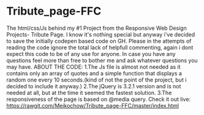 # Tribute_page-FFC
The html/css/Js behind my #1 Project from the Responsive Web Design Projects- Tribute Page.  I know it's nothing special but anyway i've decided to save the initially codepen based code on GH.  Please in the attempts of reading the code ignore the total lack of helpfull commenting, again i dont expect this code to be of any use for anyone.  In case you have any questions feel more than free to bother me and ask whatever questions you may have.
 ABOUT THE CODE:
1.The Js file is almost not needed as it contains only an array of quotes and a simple function that displays a random one every 10 seconds.(kind of not the point of the project, but i decided to include it anyway.)
2.The jQuery is 3.2.1 version and is not needed at all, but at the time it seemed the fastest solution.
3.The responsiveness of the page is based on @media query.
Check it out live: https://rawgit.com/Meikochow/Tribute_page-FFC/master/index.html
